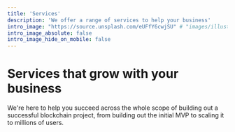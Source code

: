 ```yaml
---
title: 'Services'
description: 'We offer a range of services to help your business'
intro_image: "https://source.unsplash.com/eUFfY6cwjSU" # "images/illustrations/reading.svg"
intro_image_absolute: false
intro_image_hide_on_mobile: false
---
```


# Services that grow with your business

We're here to help you succeed across the whole scope of building out a successful blockchain project, from building out the initial MVP to scaling it to millions of users.
